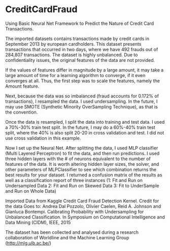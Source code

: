 # CreditCardFraud
Using Basic Neural Net Framework to Predict the Nature of Credit Card Transactions.

The imported datasets contains transactions made by credit cards in September 2013 by european cardholders. This dataset presents transactions that occurred in two days, where we have 492 frauds out of 284,807 transactions. The dataset is highly unbalanced. Due to confidentiality issues, the original features of the data are not provided.

If the values of features differ in magnitude by a large amount, it may take a large amount of time for a learning algorithm to converge, if it even converges at all. Thus, the first step was to scale the features, namely the Amount feature.

Next, because the data was so imbalanced (fraud accounts for 0.172% of transactions), I resampled the data. I used undersampling. In the future, I may use SMOTE (Synthetic Minority OverSampling Technique), as that is the convention. 

Once the data is resampled, I split the data into training and test data. I used a 70%-30% train test split. In the future, I may do a 60%-40% train test split, where the 40% is also split 20-20 in cross validation and test. I did not use cross validation in this example.

Now I set up the Neural Net. After splitting the data, I used MLP classifier (Multi Layered Perceptron) to fit the data, and then run predictions. I used three hidden layers with the # of neurons equivalent to the number of features of the data. It is worth altering hidden layer sizes, the solver, and other parameters of MLPClassifier to see which combination returns the best results for your dataset. I returned a confusion matrix of the results as well as a classification report of three instances (1: Fit and Run on Undersampled Data 2: Fit and Run on Skewed Data 3: Fit to UnderSample and Run on Whole Data)




Imported Data from Kaggle Credit Card Fraud Detection Kernel. 
Credit for the data Goes to: Andrea Dal Pozzolo, Olivier Caelen, Reid A. Johnson and Gianluca Bontempi. Calibrating Probability with Undersampling for Unbalanced Classification. In Symposium on Computational Intelligence and Data Mining (CIDM), IEEE, 2015

The dataset has been collected and analysed during a research collaboration of Worldline and the Machine Learning Group (http://mlg.ulb.ac.be/)

